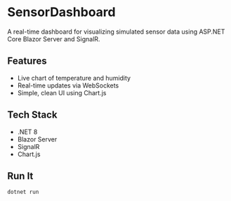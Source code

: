 # SensorDashboard

A real-time dashboard for visualizing simulated sensor data using ASP.NET Core Blazor Server and SignalR.

## Features

- Live chart of temperature and humidity
- Real-time updates via WebSockets
- Simple, clean UI using Chart.js

## Tech Stack

- .NET 8
- Blazor Server
- SignalR
- Chart.js

## Run It

```bash
dotnet run
